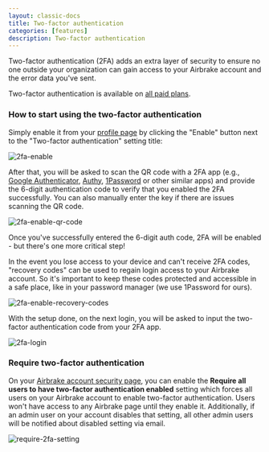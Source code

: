 ```yaml
---
layout: classic-docs
title: Two-factor authentication
categories: [features]
description: Two-factor authentication
---
```


Two-factor authentication (2FA) adds an extra layer of security to ensure no one
outside your organization can gain access to your Airbrake account and the error
data you've sent.

Two-factor authentication is available on [all paid plans](https://airbrake.io/pricing).

### How to start using the two-factor authentication

Simply enable it from your [profile page](https://airbrake.io/users/edit) by
clicking the "Enable" button next to the "Two-factor authentication" setting
title:

![2fa-enable](/docs/assets/img/docs/features/2fa_enable.png)

After that, you will be asked to scan the QR code with a 2FA app (e.g.,
[Google Authenticator](https://play.google.com/store/apps/details?id=com.google.android.apps.authenticator2),
[Authy](https://authy.com/), [1Password](https://1password.com/) or other
similar apps) and provide the 6-digit authentication code to verify that you
enabled the 2FA successfully. You can also manually enter the key if there are
issues scanning the QR code.

![2fa-enable-qr-code](/docs/assets/img/docs/features/2fa_enable_qr_code.png)

Once you've successfully entered the 6-digit auth code, 2FA will be enabled -
but there's one more critical step!

In the event you lose access to your device and can't receive 2FA codes,
"recovery codes" can be used to regain login access to your Airbrake account.
So it's important to keep these codes protected and accessible in a safe place,
like in your password manager (we use 1Password for ours).

![2fa-enable-recovery-codes](/docs/assets/img/docs/features/2fa_enable_recovery_codes.png)

With the setup done, on the next login, you will be asked to input the
two-factor authentication code from your 2FA app.

![2fa-login](/docs/assets/img/docs/features/2fa_login.png)


### Require two-factor authentication

On your [Airbrake account security page](https://airbrake.io/account/security),
you can enable the **Require all users to have two-factor authentication enabled**
setting which forces all users on your Airbrake account to enable two-factor
authentication. Users won't have access to any Airbrake page until they enable
it. Additionally, if an admin user on your account disables that setting, all
other admin users will be notified about disabled setting via email.

![require-2fa-setting](/docs/assets/img/docs/features/require-2fa-setting.png)
